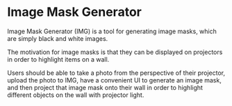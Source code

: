 # Image Mask Generator

Image Mask Generator (IMG) is a tool for generating image masks, which are 
simply black and white images.

The motivation for image masks is that they can be displayed on projectors in 
order to highlight items on a wall.

Users should be able to take a photo from the perspective of their projector,
upload the photo to IMG, have a convenient UI to generate an image mask, and 
then project that image mask onto their wall in order to highlight different
objects on the wall with projector light.